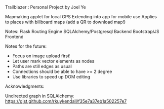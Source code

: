 Trailblazer : Personal Project by Joel Ye

Mapmaking applet for local GPS
Extending into app for mobile use
Applies to places with billboard maps (add a QR to download map!)

Notes:
Flask Routing Engine
SQLAlchemy/Postgresql Backend
Bootstrap/JS Frontend

Notes for the future:
- Focus on image upload first!
- Let user mark vector elements as nodes
- Paths are still edges as usual
- Connections should be able to have >= 2 degree
- Use libraries to speed up DOM editing


Acknowledgments:

Undirected graph in SQLAlchemy: https://gist.github.com/rkuykendall/f35e7a37eb1a502257e7